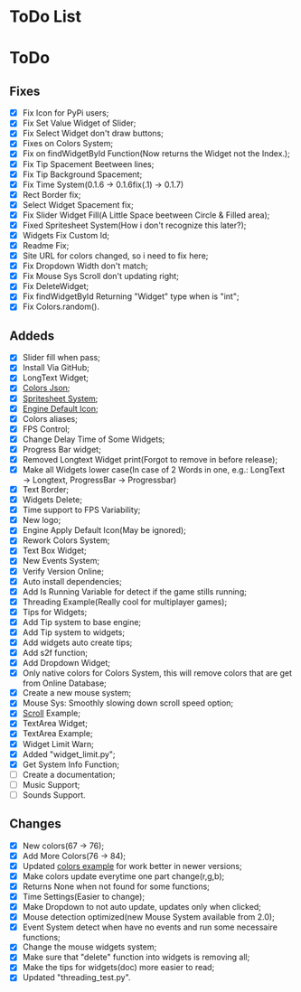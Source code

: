 # ToDo List

# ToDo
## Fixes
- [x] Fix Icon for PyPi users;
- [x] Fix Set Value Widget of Slider;
- [x] Fix Select Widget don't draw buttons;
- [x] Fixes on Colors System;
- [x] Fix on findWidgetById Function(Now returns the Widget not the Index.);
- [x] Fix Tip Spacement Beetween lines;
- [x] Fix Tip Background Spacement;
- [x] Fix Time System(0.1.6 → 0.1.6fix(.1) → 0.1.7)
- [x] Rect Border fix;
- [x] Select Widget Spacement fix;
- [x] Fix Slider Widget Fill(A Little Space beetween Circle & Filled area);
- [x] Fixed Spritesheet System(How i don't recognize this later?);
- [x] Widgets Fix Custom Id;
- [x] Readme Fix;
- [x] Site URL for colors changed, so i need to fix here;
- [x] Fix Dropdown Width don't match;
- [x] Fix Mouse Sys Scroll don't updating right;
- [x] Fix DeleteWidget;
- [x] Fix findWidgetById Returning "Widget" type when is "int";
- [x] Fix Colors.random().

## Addeds
- [x] Slider fill when pass;
- [x] Install Via GitHub;
- [x] LongText Widget;
- [x] [Colors Json](https://mrjuaumbr.github.io/data/colors.json);
- [x] [Spritesheet System](https://www.pygame.org/wiki/Spritesheet);
- [x] [Engine Default Icon](./engine-icon.png);
- [x] Colors aliases;
- [x] FPS Control;
- [x] Change Delay Time of Some Widgets;
- [x] Progress Bar widget;
- [x] Removed Longtext Widget print(Forgot to remove in before release);
- [x] Make all Widgets lower case(In case of 2 Words in one, e.g.: LongText → Longtext, ProgressBar → Progressbar)
- [x] Text Border;
- [x] Widgets Delete;
- [x] Time support to FPS Variability;
- [x] New logo;
- [x] Engine Apply Default Icon(May be ignored);
- [x] Rework Colors System;
- [x] Text Box Widget;
- [x] New Events System;
- [x] Verify Version Online;
- [x] Auto install dependencies;
- [x] Add Is Running Variable for detect if the game stills running;
- [x] Threading Example(Really cool for multiplayer games);
- [x] Tips for Widgets;
- [x] Add Tip system to base engine;
- [x] Add Tip system to widgets;
- [x] Add widgets auto create tips;
- [x] Add s2f function;
- [x] Add Dropdown Widget;
- [x] Only native colors for Colors System, this will remove colors that are get from Online Database;
- [x] Create a new mouse system;
- [x] Mouse Sys: Smoothly slowing down scroll speed option;
- [x] [Scroll](./examples/scroll.py) Example;
- [x] TextArea Widget;
- [x] TextArea Example;
- [x] Widget Limit Warn;
- [x] Added "widget_limit.py";
- [x] Get System Info Function;
- [ ] Create a documentation;
- [ ] Music Support;
- [ ] Sounds Support.

## Changes
- [x] New colors(67 → 76);
- [x] Add More Colors(76 → 84);
- [x] Updated [colors example](./examples/colors.py) for work better in newer versions;
- [x] Make colors update everytime one part change(r,g,b);
- [x] Returns None when not found for some functions;
- [x] Time Settings(Easier to change);
- [x] Make Dropdown to not auto update, updates only when clicked;
- [x] Mouse detection optimized(new Mouse System available from 2.0);
- [x] Event System detect when have no events and run some necessaire functions;
- [x] Change the mouse widgets system;
- [x] Make sure that "delete" function into widgets is removing all;
- [x] Make the tips for widgets(doc) more easier to read;
- [x] Updated "threading_test.py".